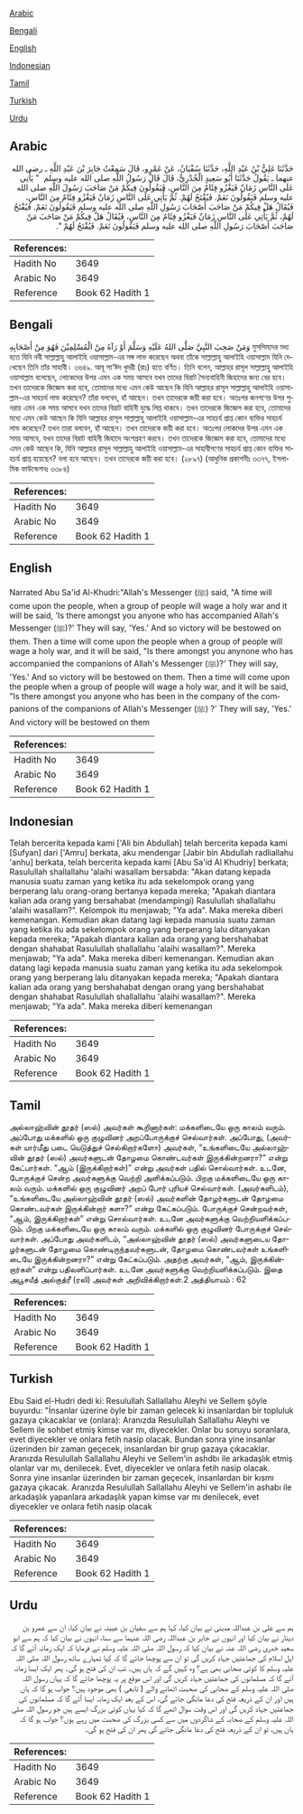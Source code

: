 [Arabic](#arabic)

[Bengali](#bengali)

[English](#english)

[Indonesian](#indonesian)

[Tamil](#tamil)

[Turkish](#turkish)

[Urdu](#urdu)

## Arabic


<div dir="rtl" lang="ar" style={{fontSize:'larger',backgroundColor:'#f8f9fa',padding:20}}>
حَدَّثَنَا عَلِيُّ بْنُ عَبْدِ اللَّهِ، حَدَّثَنَا سُفْيَانُ، عَنْ عَمْرٍو، قَالَ سَمِعْتُ جَابِرَ بْنَ عَبْدِ اللَّهِ ـ رضى الله عنهما ـ يَقُولُ حَدَّثَنَا أَبُو سَعِيدٍ الْخُدْرِيُّ، قَالَ قَالَ رَسُولُ اللَّهِ صلى الله عليه وسلم ‏ "‏ يَأْتِي عَلَى النَّاسِ زَمَانٌ فَيَغْزُو فِئَامٌ مِنَ النَّاسِ، فَيَقُولُونَ فِيكُمْ مَنْ صَاحَبَ رَسُولَ اللَّهِ صلى الله عليه وسلم فَيَقُولُونَ نَعَمْ‏.‏ فَيُفْتَحُ لَهُمْ‏.‏ ثُمَّ يَأْتِي عَلَى النَّاسِ زَمَانٌ فَيَغْزُو فِئَامٌ مِنَ النَّاسِ، فَيُقَالُ هَلْ فِيكُمْ مَنْ صَاحَبَ أَصْحَابَ رَسُولِ اللَّهِ صلى الله عليه وسلم فَيَقُولُونَ نَعَمْ‏.‏ فَيُفْتَحُ لَهُمْ، ثُمَّ يَأْتِي عَلَى النَّاسِ زَمَانٌ فَيَغْزُو فِئَامٌ مِنَ النَّاسِ، فَيُقَالُ هَلْ فِيكُمْ مَنْ صَاحَبَ مَنْ صَاحَبَ أَصْحَابَ رَسُولِ اللَّهِ صلى الله عليه وسلم فَيَقُولُونَ نَعَمْ‏.‏ فَيُفْتَحُ لَهُمْ ‏"‏‏.‏
</div>
<div style={{backgroundColor:'#f8f9fa',padding:20, marginBottom: 10}}><table> <thead> <tr> <th>References:</th> <th></th> </tr> </thead> <tbody><tr><td>Hadith No</td><td>3649</td></tr><tr><td>Arabic No</td><td>3649</td></tr><tr><td>Reference</td><td>Book 62 Hadith 1</td></tr></tbody></table></div>

## Bengali


<div dir="ltr" lang="bn" style={{fontSize:'larger',backgroundColor:'#f8f9fa',padding:20}}>
وَمَنْ صَحِبَ النَّبِيَّ صَلَّى اللهُ عَلَيْهِ وَسَلَّمَ أَوْ رَآهُ مِنْ الْمُسْلِمِيْنَ فَهُوَ مِنْ أَصْحَابِهِ মুসলিমদের মধ্য হতে যিনি নবী সাল্লাল্লাহু আলাইহি ওয়াসাল্লাম-এর সঙ্গ লাভ করেছেন অথবা তাঁকে সাল্লাল্লাহু আলাইহি ওয়াসাল্লাম যিনি দেখেছেন তিনি তাঁর সাহাবী। ৩৬৪৯. আবূ সা‘ঈদ খুদরী (রাঃ) হতে বর্ণিত। তিনি বলেন, আল্লাহর রাসূল সাল্লাল্লাহু আলাইহি ওয়াসাল্লাম বলেছেন, লোকেদের উপর এমন এক সময় আসবে যখন তাদের বিরাট সৈন্যবাহিনী জিহাদের জন্য বের হবে। তখন তাদেরকে জিজ্ঞেস করা হবে, তোমাদের মধ্যে এমন কেউ আছেন কি যিনি আল্লাহর রাসূল সাল্লাল্লাহু আলাইহি ওয়াসাল্লাম-এর সাহচর্য লাভ করেছেন? তাঁরা বলবেন, হাঁ আছেন। তখন তাদেরকে জয়ী করা হবে। অতঃপর জনগণের উপর পুনরায় এমন এক সময় আসবে যখন তাদের বিরাট বাহিনী যুদ্ধে লিপ্ত থাকবে। তখন তাদেরকে জিজ্ঞেস করা হবে, তোমাদের মধ্যে এমন কেউ আছেন কি যিনি আল্লাহর রাসূল সাল্লাল্লাহু আলাইহি ওয়াসাল্লাম-এর সাহচর্য প্রাপ্ত কোন ব্যক্তির সাহচর্য লাভ করেছেন? তখন তারা বলবেন, হাঁ আছেন। তখন তাদেরকে জয়ী করা হবে। অতঃপর লোকদের উপর এমন এক সময় আসবে, যখন তাদের বিরাট বাহিনী জিহাদে অংশগ্রহণ করবে। তখন তাদেরকে জিজ্ঞেস করা হবে, তোমাদের মধ্যে এমন কেউ আছেন কি, যিনি আল্লাহর রাসূল সাল্লাল্লাহু আলাইহি ওয়াসাল্লাম-এর সাহাবীগণের সাহচর্য প্রাপ্ত কোন ব্যক্তির সাহচর্য প্রাপ্ত হয়েছেন? বলা হবে আছেন। তখন তাদেরকে জয়ী করা হবে। (২৮৯৭) (আধুনিক প্রকাশনীঃ ৩৩৭৭, ইসলামিক ফাউন্ডেশনঃ ৩৩৮৪)
</div>
<div style={{backgroundColor:'#f8f9fa',padding:20, marginBottom: 10}}><table> <thead> <tr> <th>References:</th> <th></th> </tr> </thead> <tbody><tr><td>Hadith No</td><td>3649</td></tr><tr><td>Arabic No</td><td>3649</td></tr><tr><td>Reference</td><td>Book 62 Hadith 1</td></tr></tbody></table></div>

## English


<div dir="ltr" lang="en" style={{fontSize:'larger',backgroundColor:'#f8f9fa',padding:20}}>
Narrated Abu Sa'id Al-Khudri:"Allah's Messenger (ﷺ) said, "A time will come upon the people, when a group of people will wage a holy war and it will be said, 'Is there amongst you anyone who has accompanied Allah's Messenger (ﷺ)?' They will say, 'Yes.' And so victory will be bestowed on them. Then a time will come upon the people when a group of people will wage a holy war, and it will be said, "Is there amongst you anynone who has accompanied the companions of Allah's Messenger (ﷺ)?' They will say, 'Yes.' And so victory will be bestowed on them. Then a time will come upon the people when a group of people will wage a holy war, and it will be said, "Is there amongst you anyone who has been in the company of the companions of the companions of Allah's Messenger (ﷺ) ?' They will say, 'Yes.' And victory will be bestowed on them
</div>
<div style={{backgroundColor:'#f8f9fa',padding:20, marginBottom: 10}}><table> <thead> <tr> <th>References:</th> <th></th> </tr> </thead> <tbody><tr><td>Hadith No</td><td>3649</td></tr><tr><td>Arabic No</td><td>3649</td></tr><tr><td>Reference</td><td>Book 62 Hadith 1</td></tr></tbody></table></div>

## Indonesian


<div dir="ltr" lang="id" style={{fontSize:'larger',backgroundColor:'#f8f9fa',padding:20}}>
Telah bercerita kepada kami ['Ali bin Abdullah] telah bercerita kepada kami [Sufyan] dari ['Amru] berkata, aku mendengar [Jabir bin Abdullah radliallahu 'anhu] berkata, telah bercerita kepada kami [Abu Sa'id Al Khudriy] berkata; Rasulullah shallallahu 'alaihi wasallam bersabda: "Akan datang kepada manusia suatu zaman yang ketika itu ada sekelompok orang yang berperang lalu orang-orang bertanya kepada mereka; "Apakah diantara kalian ada orang yang bersahabat (mendampingi) Rasulullah shallallahu 'alaihi wasallam?". Kelompok itu menjawab; "Ya ada". Maka mereka diberi kemenangan. Kemudian akan datang lagi kepada manusia suatu zaman yang ketika itu ada sekelompok orang yang berperang lalu ditanyakan kepada mereka; "Apakah diantara kalian ada orang yang bershahabat dengan shahabat Rasulullah shallallahu 'alaihi wasallam?". Mereka menjawab; "Ya ada". Maka mereka diberi kemenangan. Kemudian akan datang lagi kepada manusia suatu zaman yang ketika itu ada sekelompok orang yang berperang lalu ditanyakan kepada mereka; "Apakah diantara kalian ada orang yang bershahabat dengan orang yang bershahabat dengan shahabat Rasulullah shallallahu 'alaihi wasallam?". Mereka menjawab; "Ya ada". Maka mereka diberi kemenangan
</div>
<div style={{backgroundColor:'#f8f9fa',padding:20, marginBottom: 10}}><table> <thead> <tr> <th>References:</th> <th></th> </tr> </thead> <tbody><tr><td>Hadith No</td><td>3649</td></tr><tr><td>Arabic No</td><td>3649</td></tr><tr><td>Reference</td><td>Book 62 Hadith 1</td></tr></tbody></table></div>

## Tamil


<div dir="ltr" lang="ta" style={{fontSize:'larger',backgroundColor:'#f8f9fa',padding:20}}>
அல்லாஹ்வின் தூதர் (ஸல்) அவர்கள் கூறினார்கள்: மக்களிடையே ஒரு காலம் வரும். அப்போது மக்களில் ஒரு குழுவினர் அறப்போருக்குச் செல்வார்கள். அப்போது, (அவர்கள் யார்மீது படை யெடுத்துச் செல்கிறார்களோ) அவர்கள், “உங்களிடையே அல்லாஹ்வின் தூதர் (ஸல்) அவர்களுடன் தோழமை கொண்டவர்கள் இருக்கின்றனரா?” என்று கேட்பார்கள். “ஆம் (இருக்கிறார்கள்)” என்று அவர்கள் பதில் சொல்வார்கள். உடனே, போருக்குச் சென்ற அவர்களுக்கு வெற்றி அளிக்கப்படும். பிறகு மக்களிடையே ஒரு காலம் வரும். மக்களில் ஒரு குழுவினர் அறப் போர் புரியச் செல்வார்கள். (அவர்களிடம்), “உங்களிடையே அல்லாஹ்வின் தூதர் (ஸல்) அவர்களின் தோழர்களுடன் தோழமை கொண்டவர்கள் இருக்கின்றார் களா?” என்று கேட்கப்படும். போருக்குச் சென்றவர்கள், “ஆம், இருக்கிறார்கள்” என்று சொல்வார்கள். உடனே அவர்களுக்கு வெற்றியளிக்கப்படும். பிறகு மக்களிடையே ஒரு காலம் வரும். மக்களில் ஒரு குழுவினர் போருக்குச் செல்வார்கள். அப்போது அவர்களிடம், “அல்லாஹ்வின் தூதர் (ஸல்) அவர்களுடைய தோழர்களுடன் தோழமை கொண்டிருந்தவர்களுடன், தோழமை கொண்டவர்கள் உங்களிடையே இருக்கின்றனரா?” என்று கேட்கப்படும். அதற்கு அவர்கள், “ஆம், இருக்கின்றார்கள்” என்று பதிலளிப்பார்கள். உடனே அவர்களுக்கு வெற்றியளிக்கப்படும். இதை அபூசயீத் அல்குத்ரீ (ரலி) அவர்கள் அறிவிக்கிறார்கள்.2 அத்தியாயம் : 62
</div>
<div style={{backgroundColor:'#f8f9fa',padding:20, marginBottom: 10}}><table> <thead> <tr> <th>References:</th> <th></th> </tr> </thead> <tbody><tr><td>Hadith No</td><td>3649</td></tr><tr><td>Arabic No</td><td>3649</td></tr><tr><td>Reference</td><td>Book 62 Hadith 1</td></tr></tbody></table></div>

## Turkish


<div dir="ltr" lang="tr" style={{fontSize:'larger',backgroundColor:'#f8f9fa',padding:20}}>
Ebu Said el-Hudri dedi ki: Resulullah Sallallahu Aleyhi ve Sellem şöyle buyurdu: "İnsanlar üzerine öyle bir zaman gelecek ki insanlardan bir topluluk gazaya çıkacaklar ve (onlara): Aranızda Resulullah Sallallahu Aleyhi ve Sellem ile sohbet etmiş kimse var mı, diyecekler. Onlar bu soruyu soranlara, evet diyecekler ve onlara fetih nasip olacak. Bundan sonra yine insanlar üzerinden bir zaman geçecek, insanlardan bir grup gazaya çıkacaklar. Aranızda Resulullah Sallallahu Aleyhi ve Sellem'in ashdbı ile arkadaşlık etmiş olanlar var mı, denilecek. Evet, diyecekler ve onlara fetih nasip olacak. Sonra yine insanlar üzerinden bir zaman geçecek, insanlardan bir kısmı gazaya çıkacak. Aranızda Resulullah Sallallahu Aleyhi ve Sellem'in ashabı ile arkadaşlık yapanlara arkadaşlık yapan kimse var mı denilecek, evet diyecekler ve onlara fetih nasip olacak
</div>
<div style={{backgroundColor:'#f8f9fa',padding:20, marginBottom: 10}}><table> <thead> <tr> <th>References:</th> <th></th> </tr> </thead> <tbody><tr><td>Hadith No</td><td>3649</td></tr><tr><td>Arabic No</td><td>3649</td></tr><tr><td>Reference</td><td>Book 62 Hadith 1</td></tr></tbody></table></div>

## Urdu


<div dir="rtl" lang="ur" style={{fontSize:'larger',backgroundColor:'#f8f9fa',padding:20}}>
ہم سے علی بن عبداللہ مدینی نے بیان کیا، کہا ہم سے سفیان بن عیینہ نے بیان کیا، ان سے عمرو بن دینار نے بیان کیا اور انہوں نے جابر بن عبداللہ رضی اللہ عنہما سے سنا، انہوں نے بیان کیا کہ ہم سے ابو سعید خدری رضی اللہ عنہ نے بیان کیا کہ رسول اللہ صلی اللہ علیہ وسلم نے فرمایا کہ ایک زمانہ آئے گا کہ اہل اسلام کی جماعتیں جہاد کریں گی تو ان سے پوچھا جائے گا کہ کیا تمہارے ساتھ رسول اللہ صلی اللہ علیہ وسلم کا کوئی صحابی بھی ہے؟ وہ کہیں گے کہ ہاں ہیں۔ تب ان کی فتح ہو گی۔ پھر ایک ایسا زمانہ آئے گا کہ مسلمانوں کی جماعتیں جہاد کریں گی اور اس موقع پر یہ پوچھا جائے گا کہ یہاں رسول اللہ صلی اللہ علیہ وسلم کے صحابی کی صحبت اٹھانے والے ( تابعی ) بھی موجود ہیں؟ جواب ہو گا کہ ہاں ہیں اور ان کے ذریعہ فتح کی دعا مانگی جائے گی، اس کے بعد ایک زمانہ ایسا آئے گا کہ مسلمانوں کی جماعتیں جہاد کریں گی اور اس وقت سوال اٹھے گا کہ کیا یہاں کوئی بزرگ ایسے ہیں جو رسول اللہ صلی اللہ علیہ وسلم کے صحابہ کے شاگردوں میں سے کسی بزرگ کی صحبت میں رہے ہوں؟ جواب ہو گا کہ ہاں ہیں، تو ان کے ذریعہ فتح کی دعا مانگی جائے گی پھر ان کی فتح ہو گی۔
</div>
<div style={{backgroundColor:'#f8f9fa',padding:20, marginBottom: 10}}><table> <thead> <tr> <th>References:</th> <th></th> </tr> </thead> <tbody><tr><td>Hadith No</td><td>3649</td></tr><tr><td>Arabic No</td><td>3649</td></tr><tr><td>Reference</td><td>Book 62 Hadith 1</td></tr></tbody></table></div>